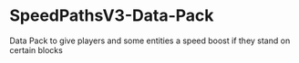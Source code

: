 # SpeedPathsV3-Data-Pack
 Data Pack to give players and some entities a speed boost if they stand on certain blocks
